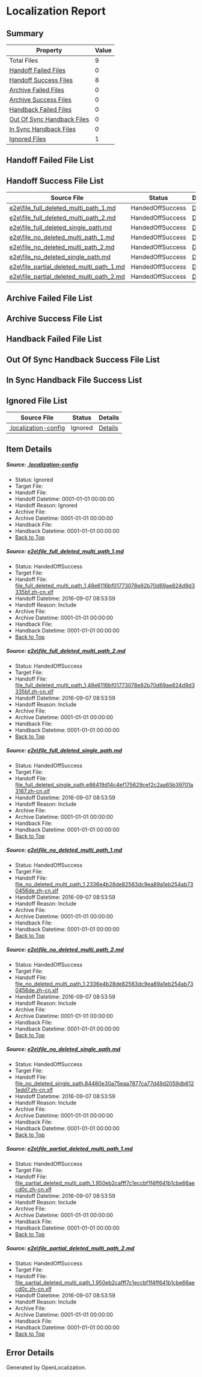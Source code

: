 # <a name='report-top'></a> Localization Report

## Summary
 Property | Value 
 -------- | ----- 
 Total Files | 9
[ Handoff Failed Files ](#handoff-failed-list)| 0
[ Handoff Success Files ](#handoff-success-list)| 8
[ Archive Failed Files ](#archive-failed-list)| 0
[ Archive Success Files ](#archive-success-list)| 0
[ Handback Failed Files ](#handback-failed-list)| 0
[ Out Of Sync Handback Files ](#outofsync-handback-success-list)| 0
[ In Sync Handback Files ](#insync-handback-success-list)| 0
[ Ignored Files ](#ignored-list)| 1

## <a name='handoff-failed-list'></a> Handoff Failed File List

## <a name='handoff-success-list'></a> Handoff Success File List
 Source File | Status | Details 
 ----------- | ------ | ------- 
 [e2e\file_full_deleted_multi_path_1.md](https://github.com/OpenLocalizationTestOrg/ol-test0/blob/1d7aff7c02eadd34306f6db8913dfc5afba22d9a/e2e/file_full_deleted_multi_path_1.md) | HandedOffSuccess | [Details](#5e622d35e23487cf362009c83367c6c1e284ce201)
 [e2e\file_full_deleted_multi_path_2.md](https://github.com/OpenLocalizationTestOrg/ol-test0/blob/1d7aff7c02eadd34306f6db8913dfc5afba22d9a/e2e/file_full_deleted_multi_path_2.md) | HandedOffSuccess | [Details](#5e622d35e23487cf362009c83367c6c1e284ce202)
 [e2e\file_full_deleted_single_path.md](https://github.com/OpenLocalizationTestOrg/ol-test0/blob/1d7aff7c02eadd34306f6db8913dfc5afba22d9a/e2e/file_full_deleted_single_path.md) | HandedOffSuccess | [Details](#858e0c0c3615ed6edf8551a54b32b185f6c05f413)
 [e2e\file_no_deleted_multi_path_1.md](https://github.com/OpenLocalizationTestOrg/ol-test0/blob/1d7aff7c02eadd34306f6db8913dfc5afba22d9a/e2e/file_no_deleted_multi_path_1.md) | HandedOffSuccess | [Details](#1bfa1f2f7fde6fdb1c16265b700c47540cdc09a64)
 [e2e\file_no_deleted_multi_path_2.md](https://github.com/OpenLocalizationTestOrg/ol-test0/blob/1d7aff7c02eadd34306f6db8913dfc5afba22d9a/e2e/file_no_deleted_multi_path_2.md) | HandedOffSuccess | [Details](#1bfa1f2f7fde6fdb1c16265b700c47540cdc09a65)
 [e2e\file_no_deleted_single_path.md](https://github.com/OpenLocalizationTestOrg/ol-test0/blob/1d7aff7c02eadd34306f6db8913dfc5afba22d9a/e2e/file_no_deleted_single_path.md) | HandedOffSuccess | [Details](#3dd1120b75ba428d0f1e681a40d810e6d1d4010a6)
 [e2e\file_partial_deleted_multi_path_1.md](https://github.com/OpenLocalizationTestOrg/ol-test0/blob/1d7aff7c02eadd34306f6db8913dfc5afba22d9a/e2e/file_partial_deleted_multi_path_1.md) | HandedOffSuccess | [Details](#9057eb2449dbcd71cf8f78f23c43405985e293097)
 [e2e\file_partial_deleted_multi_path_2.md](https://github.com/OpenLocalizationTestOrg/ol-test0/blob/1d7aff7c02eadd34306f6db8913dfc5afba22d9a/e2e/file_partial_deleted_multi_path_2.md) | HandedOffSuccess | [Details](#9057eb2449dbcd71cf8f78f23c43405985e293098)

## <a name='archive-failed-list'></a> Archive Failed File List

## <a name='archive-success-list'></a> Archive Success File List

## <a name='handback-failed-list'></a> Handback Failed File List

## <a name='outofsync-handback-success-list'></a> Out Of Sync Handback Success File List

## <a name='insync-handback-success-list'></a> In Sync Handback File Success List

## <a name='ignored-list'></a> Ignored File List
 Source File | Status | Details 
 ----------- | ------ | ------- 
 [.localization-config](https://github.com/OpenLocalizationTestOrg/ol-test0/blob/1d7aff7c02eadd34306f6db8913dfc5afba22d9a/.localization-config) | Ignored | [Details](#c268a05ecaa7ec85942ed632c29928ee5bd6da8d0)

## Item Details
##### <a name='c268a05ecaa7ec85942ed632c29928ee5bd6da8d0'></a> Source: [.localization-config](https://github.com/OpenLocalizationTestOrg/ol-test0/blob/1d7aff7c02eadd34306f6db8913dfc5afba22d9a/.localization-config)
* Status: Ignored
* Target File: 
* Handoff File: 
* Handoff Datetime: 0001-01-01 00:00:00
* Handoff Reason: Ignored
* Archive File: 
* Archive Datetime: 0001-01-01 00:00:00
* Handback File: 
* Handback Datetime: 0001-01-01 00:00:00
* [Back to Top](#report-top)

##### <a name='5e622d35e23487cf362009c83367c6c1e284ce201'></a> Source: [e2e\file_full_deleted_multi_path_1.md](https://github.com/OpenLocalizationTestOrg/ol-test0/blob/1d7aff7c02eadd34306f6db8913dfc5afba22d9a/e2e/file_full_deleted_multi_path_1.md)
* Status: HandedOffSuccess
* Target File: 
* Handoff File: [file_full_deleted_multi_path_1.48e6116bf01773078e82b70d69ae824d9d3335bf.zh-cn.xlf](https://github.com/OpenLocalizationTestOrg/ol-test0-handoff/blob/2222d33363e6100f5dea736fe483bdf3eee9a2fc/ol-handoff/OpenLocalizationTestOrg/ol-test0-zhcn/yuwzho/mt/file_full_deleted_multi_path_1.48e6116bf01773078e82b70d69ae824d9d3335bf.zh-cn.xlf)
* Handoff Datetime: 2016-09-07 08:53:59
* Handoff Reason: Include
* Archive File: 
* Archive Datetime: 0001-01-01 00:00:00
* Handback File: 
* Handback Datetime: 0001-01-01 00:00:00
* [Back to Top](#report-top)

##### <a name='5e622d35e23487cf362009c83367c6c1e284ce202'></a> Source: [e2e\file_full_deleted_multi_path_2.md](https://github.com/OpenLocalizationTestOrg/ol-test0/blob/1d7aff7c02eadd34306f6db8913dfc5afba22d9a/e2e/file_full_deleted_multi_path_2.md)
* Status: HandedOffSuccess
* Target File: 
* Handoff File: [file_full_deleted_multi_path_1.48e6116bf01773078e82b70d69ae824d9d3335bf.zh-cn.xlf](https://github.com/OpenLocalizationTestOrg/ol-test0-handoff/blob/2222d33363e6100f5dea736fe483bdf3eee9a2fc/ol-handoff/OpenLocalizationTestOrg/ol-test0-zhcn/yuwzho/mt/file_full_deleted_multi_path_1.48e6116bf01773078e82b70d69ae824d9d3335bf.zh-cn.xlf)
* Handoff Datetime: 2016-09-07 08:53:59
* Handoff Reason: Include
* Archive File: 
* Archive Datetime: 0001-01-01 00:00:00
* Handback File: 
* Handback Datetime: 0001-01-01 00:00:00
* [Back to Top](#report-top)

##### <a name='858e0c0c3615ed6edf8551a54b32b185f6c05f413'></a> Source: [e2e\file_full_deleted_single_path.md](https://github.com/OpenLocalizationTestOrg/ol-test0/blob/1d7aff7c02eadd34306f6db8913dfc5afba22d9a/e2e/file_full_deleted_single_path.md)
* Status: HandedOffSuccess
* Target File: 
* Handoff File: [file_full_deleted_single_path.e86419d14c4ef175629cef2c2aa65b39701a3167.zh-cn.xlf](https://github.com/OpenLocalizationTestOrg/ol-test0-handoff/blob/2222d33363e6100f5dea736fe483bdf3eee9a2fc/ol-handoff/OpenLocalizationTestOrg/ol-test0-zhcn/yuwzho/mt/file_full_deleted_single_path.e86419d14c4ef175629cef2c2aa65b39701a3167.zh-cn.xlf)
* Handoff Datetime: 2016-09-07 08:53:59
* Handoff Reason: Include
* Archive File: 
* Archive Datetime: 0001-01-01 00:00:00
* Handback File: 
* Handback Datetime: 0001-01-01 00:00:00
* [Back to Top](#report-top)

##### <a name='1bfa1f2f7fde6fdb1c16265b700c47540cdc09a64'></a> Source: [e2e\file_no_deleted_multi_path_1.md](https://github.com/OpenLocalizationTestOrg/ol-test0/blob/1d7aff7c02eadd34306f6db8913dfc5afba22d9a/e2e/file_no_deleted_multi_path_1.md)
* Status: HandedOffSuccess
* Target File: 
* Handoff File: [file_no_deleted_multi_path_1.2336e4b28de82563dc9ea89a1eb254ab730456de.zh-cn.xlf](https://github.com/OpenLocalizationTestOrg/ol-test0-handoff/blob/2222d33363e6100f5dea736fe483bdf3eee9a2fc/ol-handoff/OpenLocalizationTestOrg/ol-test0-zhcn/yuwzho/mt/file_no_deleted_multi_path_1.2336e4b28de82563dc9ea89a1eb254ab730456de.zh-cn.xlf)
* Handoff Datetime: 2016-09-07 08:53:59
* Handoff Reason: Include
* Archive File: 
* Archive Datetime: 0001-01-01 00:00:00
* Handback File: 
* Handback Datetime: 0001-01-01 00:00:00
* [Back to Top](#report-top)

##### <a name='1bfa1f2f7fde6fdb1c16265b700c47540cdc09a65'></a> Source: [e2e\file_no_deleted_multi_path_2.md](https://github.com/OpenLocalizationTestOrg/ol-test0/blob/1d7aff7c02eadd34306f6db8913dfc5afba22d9a/e2e/file_no_deleted_multi_path_2.md)
* Status: HandedOffSuccess
* Target File: 
* Handoff File: [file_no_deleted_multi_path_1.2336e4b28de82563dc9ea89a1eb254ab730456de.zh-cn.xlf](https://github.com/OpenLocalizationTestOrg/ol-test0-handoff/blob/2222d33363e6100f5dea736fe483bdf3eee9a2fc/ol-handoff/OpenLocalizationTestOrg/ol-test0-zhcn/yuwzho/mt/file_no_deleted_multi_path_1.2336e4b28de82563dc9ea89a1eb254ab730456de.zh-cn.xlf)
* Handoff Datetime: 2016-09-07 08:53:59
* Handoff Reason: Include
* Archive File: 
* Archive Datetime: 0001-01-01 00:00:00
* Handback File: 
* Handback Datetime: 0001-01-01 00:00:00
* [Back to Top](#report-top)

##### <a name='3dd1120b75ba428d0f1e681a40d810e6d1d4010a6'></a> Source: [e2e\file_no_deleted_single_path.md](https://github.com/OpenLocalizationTestOrg/ol-test0/blob/1d7aff7c02eadd34306f6db8913dfc5afba22d9a/e2e/file_no_deleted_single_path.md)
* Status: HandedOffSuccess
* Target File: 
* Handoff File: [file_no_deleted_single_path.84480e30a75eaa7877ca77d49d2059db6121edd7.zh-cn.xlf](https://github.com/OpenLocalizationTestOrg/ol-test0-handoff/blob/2222d33363e6100f5dea736fe483bdf3eee9a2fc/ol-handoff/OpenLocalizationTestOrg/ol-test0-zhcn/yuwzho/mt/file_no_deleted_single_path.84480e30a75eaa7877ca77d49d2059db6121edd7.zh-cn.xlf)
* Handoff Datetime: 2016-09-07 08:53:59
* Handoff Reason: Include
* Archive File: 
* Archive Datetime: 0001-01-01 00:00:00
* Handback File: 
* Handback Datetime: 0001-01-01 00:00:00
* [Back to Top](#report-top)

##### <a name='9057eb2449dbcd71cf8f78f23c43405985e293097'></a> Source: [e2e\file_partial_deleted_multi_path_1.md](https://github.com/OpenLocalizationTestOrg/ol-test0/blob/1d7aff7c02eadd34306f6db8913dfc5afba22d9a/e2e/file_partial_deleted_multi_path_1.md)
* Status: HandedOffSuccess
* Target File: 
* Handoff File: [file_partial_deleted_multi_path_1.950eb2cafff7c1eccbf1f4ff641b1cbe66aecd0c.zh-cn.xlf](https://github.com/OpenLocalizationTestOrg/ol-test0-handoff/blob/2222d33363e6100f5dea736fe483bdf3eee9a2fc/ol-handoff/OpenLocalizationTestOrg/ol-test0-zhcn/yuwzho/mt/file_partial_deleted_multi_path_1.950eb2cafff7c1eccbf1f4ff641b1cbe66aecd0c.zh-cn.xlf)
* Handoff Datetime: 2016-09-07 08:53:59
* Handoff Reason: Include
* Archive File: 
* Archive Datetime: 0001-01-01 00:00:00
* Handback File: 
* Handback Datetime: 0001-01-01 00:00:00
* [Back to Top](#report-top)

##### <a name='9057eb2449dbcd71cf8f78f23c43405985e293098'></a> Source: [e2e\file_partial_deleted_multi_path_2.md](https://github.com/OpenLocalizationTestOrg/ol-test0/blob/1d7aff7c02eadd34306f6db8913dfc5afba22d9a/e2e/file_partial_deleted_multi_path_2.md)
* Status: HandedOffSuccess
* Target File: 
* Handoff File: [file_partial_deleted_multi_path_1.950eb2cafff7c1eccbf1f4ff641b1cbe66aecd0c.zh-cn.xlf](https://github.com/OpenLocalizationTestOrg/ol-test0-handoff/blob/2222d33363e6100f5dea736fe483bdf3eee9a2fc/ol-handoff/OpenLocalizationTestOrg/ol-test0-zhcn/yuwzho/mt/file_partial_deleted_multi_path_1.950eb2cafff7c1eccbf1f4ff641b1cbe66aecd0c.zh-cn.xlf)
* Handoff Datetime: 2016-09-07 08:53:59
* Handoff Reason: Include
* Archive File: 
* Archive Datetime: 0001-01-01 00:00:00
* Handback File: 
* Handback Datetime: 0001-01-01 00:00:00
* [Back to Top](#report-top)


## Error Details

Generated by OpenLocalization.
